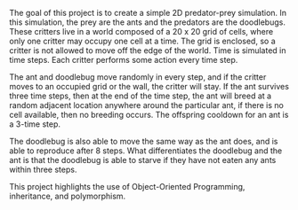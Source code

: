 The goal of this project is to create a simple 2D predator-prey simulation. In this simulation, the prey are the ants and the predators are the doodlebugs. These critters live in a world composed of a 20 x 20 grid of cells, where only one critter may occupy one cell at a time. The grid is enclosed, so a critter is not allowed to move off the edge of the world. Time is simulated in time steps. Each critter performs some action every time step. 

The ant and doodlebug move randomly in every step, and if the critter moves to an occupied grid or the wall, the critter will stay. If the ant survives three time steps, then at the end of the time step, the ant will breed at a random adjacent location anywhere around the particular ant, if there is no cell available, then no breeding occurs. The offspring cooldown for an ant is a 3-time step. 

The doodlebug is also able to move the same way as the ant does, and is able to reproduce after 8 steps. What differentiates the doodlebug and the ant is that the doodlebug is able to starve if they have not eaten any ants within three steps. 

This project highlights the use of Object-Oriented Programming, inheritance, and polymorphism.  
